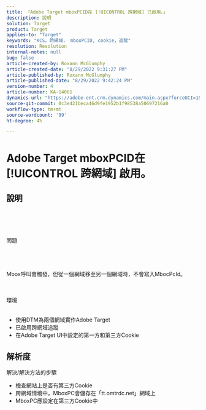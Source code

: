 ```yaml
---
title: 「Adobe Target mboxPCID在 [!UICONTROL 跨網域] 已啟用。」
description: 說明
solution: Target
product: Target
applies-to: "Target"
keywords: "KCS，跨網域， mboxPCID, cookie，追蹤"
resolution: Resolution
internal-notes: null
bug: false
article-created-by: Roxann McGlumphy
article-created-date: "8/29/2022 9:31:27 PM"
article-published-by: Roxann McGlumphy
article-published-date: "8/29/2022 9:42:24 PM"
version-number: 4
article-number: KA-14061
dynamics-url: "https://adobe-ent.crm.dynamics.com/main.aspx?forceUCI=1&pagetype=entityrecord&etn=knowledgearticle&id=003243eb-e127-ed11-9db1-002248086d3d"
source-git-commit: 0c3e421beca46d9fe1952b1f98538a50697216a0
workflow-type: tm+mt
source-wordcount: '99'
ht-degree: 4%

---
```


# Adobe Target mboxPCID在 [!UICONTROL 跨網域] 啟用。

## 說明

<br><br><br><br>問題<br><br><br><br><br>
Mbox呼叫會觸發，但從一個網域移至另一個網域時，不會寫入MbocPcId。


<br><br>環境<br><br>
- 使用DTM為兩個網域實作Adobe Target
- 已啟用跨網域追蹤
- 在Adobe Target UI中設定的第一方和第三方Cookie



## 解析度

解決/解決方法的步驟
- 檢查網站上是否有第三方Cookie
- 跨網域情境中，MboxPC會儲存在「tt.omtrdc.net」網域上
- MboxPC應設定在第三方Cookie中





